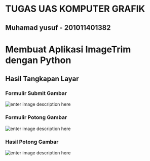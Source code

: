 # TUGAS UAS KOMPUTER GRAFIK
## Muhamad yusuf - 201011401382

# Membuat Aplikasi ImageTrim dengan Python

## Hasil Tangkapan Layar
### Formulir Submit Gambar
![enter image description here]([https://github.com/ignabenz/tugas-uas-komgraf/blob/main/assets/form.jpg?raw=true](https://user-images.githubusercontent.com/138965180/251972719-641abe91-9b9a-4241-b282-acc51dcd62b5.jpg))
### Formulir Potong Gambar
![enter image description here]([https://github.com/ignabenz/tugas-uas-komgraf/blob/main/assets/crop.jpg?raw=true](https://user-images.githubusercontent.com/138965180/251972720-9388bedf-ab8b-41cf-988d-69ccfcf71ee4.jpg))
### Hasil Potong Gambar
![enter image description here]([https://github.com/ignabenz/tugas-uas-komgraf/blob/main/assets/result.jpg?raw=true](https://user-images.githubusercontent.com/138965180/251972721-5020a7f2-4108-43d6-872d-1b46f5f281c3.jpg)https://user-images.githubusercontent.com/138965180/251972721-5020a7f2-4108-43d6-872d-1b46f5f281c3.jpg)
